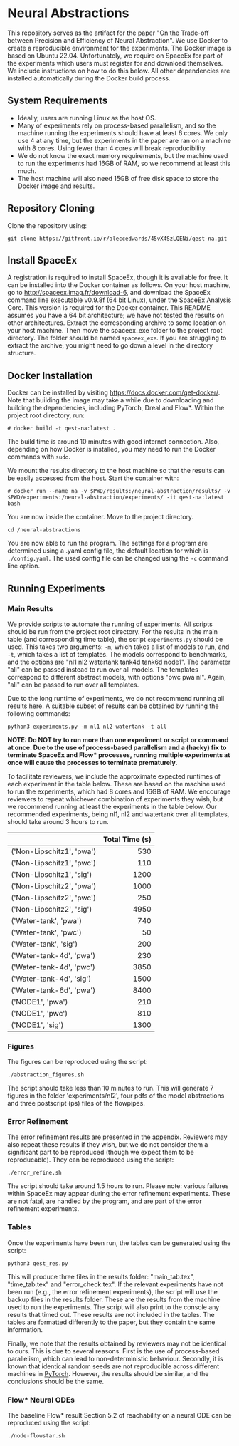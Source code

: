 # Neural Abstractions

This repository serves as the artifact for the paper "On the Trade-off between Precision and Efficiency of Neural Abstraction". We use Docker to create a reproducible environment for the experiments. The Docker image is based on Ubuntu 22.04. Unfortunately, we require on SpaceEx for part of the experiments which users must register for and download themselves. We include instructions on how to do this below. All other dependencies are installed automatically during the Docker build process.

## System Requirements

* Ideally, users are running Linux as the host OS.
* Many of experiments rely on process-based parallelism, and so the machine running the experiments should have at least 6 cores. We only use 4 at any time, but the experiments in the paper are ran on a machine with 8 cores. Using fewer than 4 cores will break reproducibility.
* We do not know the exact memory requirements, but the machine used to run the experiments had 16GB of RAM, so we recommend at least this much.
* The host machine will also need 15GB of free disk space to store the Docker image and results.

## Repository Cloning

Clone the repository using:

```console
git clone https://gitfront.io/r/aleccedwards/45vX4SzLQENi/qest-na.git
```

## Install SpaceEx

A registration is required to install SpaceEx, though it is available for free. It can be installed into the Docker container as follows.
On your host machine, go to <http://spaceex.imag.fr/download-6>, and download the SpaceEx command line executable v0.9.8f (64 bit Linux), under the SpaceEx Analysis Core. This version is required for the Docker container. This README assumes you have a 64 bit architecture; we have not tested the results on other architectures.
Extract the corresponding archive to some location on your host machine. Then move the spaceex_exe folder to the project root directory. The folder should be named `spaceex_exe`. If you are struggling to extract the archive, you might need to go down a level in the directory structure.

## Docker Installation

Docker can be installed by visiting <https://docs.docker.com/get-docker/>. Note that building the image may take a while due to downloading and building the dependencies, including PyTorch, Dreal and Flow*. Within the project root directory, run:

```console
# docker build -t qest-na:latest .
```

The build time is around 10 minutes with good internet connection. Also, depending on how Docker is installed, you may need to run the Docker commands with `sudo`.

We mount the results directory to the host machine so that the results can be easily accessed from the host. Start the container with:

```console
# docker run --name na -v $PWD/results:/neural-abstraction/results/ -v $PWD/experiments:/neural-abstraction/experiments/ -it qest-na:latest bash 
```

You are now inside the container. Move to the project directory.

```console
cd /neural-abstractions
```

You are now able to run the program. The settings for a program are determined using a .yaml config file, the default location for which is `./config.yaml`. The used config file can be changed using the `-c` command line option.

## Running Experiments

### Main Results

We provide scripts to automate the running of experiments. All scripts should be run from the project root directory.
For the results in the main table (and corresponding time table), the script `experiments.py` should be used. This takes two arguments: `-m`, which takes a list of models to run, and `-t`, which takes a list of templates. The models correspond to benchmarks, and the options are "nl1 nl2 watertank tank4d tank6d node1". The parameter "all" can be passed instead to run over all models.
The templates correspond to different abstract models, with options "pwc pwa nl". Again, "all" can be passed to run over all templates.

Due to the long runtime of experiments, we do not recommend running all results here. A suitable subset of results can be obtained by running the following commands:

```console
python3 experiments.py -m nl1 nl2 watertank -t all
```

**NOTE: Do NOT try to run more than one experiment or script or command at once. Due to the use of process-based parallelism and a (hacky) fix to terminate SpaceEx and Flow\* processes, running multiple experiments at once will cause the processes to terminate prematurely.**

To facilitate reviewers, we include the approximate expected runtimes of each experiment in the table below. These are based on the machine used to run the experiments, which had 8 cores and 16GB of RAM. We encourage reviewers to repeat whichever combination of experiments they wish, but we recommend running at least the experiments in the table below. Our recommended experiments, being nl1, nl2 and watertank over all templates, should take around 3 hours to run.

|                           |   Total Time (s)      |
|:--------------------------|----------------------:|
| ('Non-Lipschitz1', 'pwa') |              530      |
| ('Non-Lipschitz1', 'pwc') |              110      |
| ('Non-Lipschitz1', 'sig') |             1200      |
| ('Non-Lipschitz2', 'pwa') |              1000     |
| ('Non-Lipschitz2', 'pwc') |              250      |
| ('Non-Lipschitz2', 'sig') |             4950      |
| ('Water-tank', 'pwa')     |              740      |
| ('Water-tank', 'pwc')     |               50      |
| ('Water-tank', 'sig')     |              200      |
| ('Water-tank-4d', 'pwa')  |              230      |
| ('Water-tank-4d', 'pwc')  |             3850      |
| ('Water-tank-4d', 'sig')  |             1500      |
| ('Water-tank-6d', 'pwa')  |             8400      |
| ('NODE1', 'pwa')          |              210      |
| ('NODE1', 'pwc')          |              810      |
| ('NODE1', 'sig')          |             1300      |

### Figures

The figures can be reproduced using the script:
  
```console
./abstraction_figures.sh
```

The script should take less than 10 minutes to run.
This will generate 7 figures in the folder 'experiments/nl2', four pdfs of the model abstractions and three postscript (ps) files of the flowpipes.

### Error Refinement

The error refinement results are presented in the appendix. Reviewers may also repeat these results if they wish, but we do not consider them a significant part to be reproduced (though we expect them to be reproducable). They can be reproduced using the script:
  
```console
./error_refine.sh
```

The script should take around 1.5 hours to run.
Please note: various failures within SpaceEx may appear during the error refinement experiments. These are not fatal, are handled by the program, and are part of the error refinement experiments.

### Tables

Once the experiments have been run, the tables can be generated using the script:
  
```console
python3 qest_res.py
```

This will produce three files in the results folder: "main_tab.tex", "time_tab.tex" and "error_check.tex".
If the relevant experiments have not been run (e.g., the error refinement experiments), the script will use the backup files in the results folder. These are the results from the machine used to run the experiments. The script will also print to the console any results that timed out. These results are not included in the tables. The tables are formatted differently to the paper, but they contain the same information.

Finally, we note that the results obtained by reviewers may not be identical to ours. This is due to several reasons. First is the use of process-based parallelism, which can lead to non-deterministic behaviour. Secondly, it is known that identical random seeds are not reproducible across different machines in [PyTorch](https://pytorch.org/docs/stable/notes/randomness.html).
However, the results should be similar, and the conclusions should be the same.

### Flow* Neural ODEs

The baseline Flow* result Section 5.2 of reachability on a neural ODE can be reproduced using the script:
  
```console
./node-flowstar.sh
```

